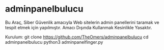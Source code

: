 # adminpanelbulucu
Bu Araç, Siber Güvenlik amacıyla Web sitelerin admin panellerini taramak ve tespit etmek için yapılmıştır.
Amacı Dışında Kullanmak Kesinlikle Yasaktır.

Kurulum:
git clone https://github.com/TheOmers/adminpanelbulucu
cd adminpanelbulucu
python3 adminpanelfinger.py
